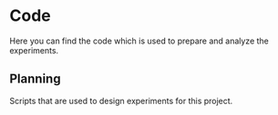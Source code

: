 # Code

Here you can find the code which is used to prepare and analyze the experiments.

## Planning

Scripts that are used to design experiments for this project.